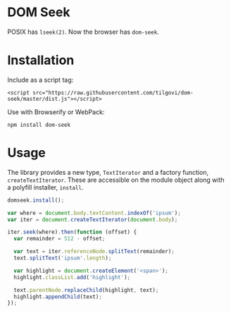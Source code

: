 DOM Seek
========

POSIX has `lseek(2)`. Now the browser has `dom-seek`.


Installation
============

Include as a script tag:

    <script src="https://raw.githubusercontent.com/tilgovi/dom-seek/master/dist.js"></script>

Use with Browserify or WebPack:

    npm install dom-seek


Usage
=====

The library provides a new type, `TextIterator` and a factory function,
`createTextIterator`. These are accessible on the module object along with
a polyfill installer, `install`.

```javascript
domseek.install();

var where = document.body.textContent.indexOf('ipsum');
var iter = document.createTextIterator(document.body);

iter.seek(where).then(function (offset) {
  var remainder = 512 - offset;

  var text = iter.referenceNode.splitText(remainder);
  text.splitText('ipsum'.length);

  var highlight = document.createElement('<span>');
  highlight.classList.add('highlight');

  text.parentNode.replaceChild(highlight, text);
  highlight.appendChild(text);
});
```
